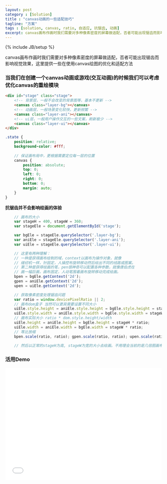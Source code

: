 ```yaml
---
layout: post
category : [Solution]
title : "canvas动画的一些适配技巧"
tagline: "方案"
tags : [solution, canvas, ratio, 自适应, 抗锯齿, 动画]
excerpt: canvas画布作画时我们需要对多种像素密度的屏幕做适配，否者可能出现锯齿而影响视觉效果，这里提供一个使用canvas绘图的优化和适配方法
---
```

{% include JB/setup %}

canvas画布作画时我们需要对多种像素密度的屏幕做适配，否者可能出现锯齿而影响视觉效果，这里提供一些在使用canvas绘图的优化和适配方法

### 当我们在创建一个canvas动画或游戏(交互动画)的时候我们可以考虑优化canvas的重绘模块

```html
<div id="stage" class="stage">
	<!-- 背景层，一般不会改变的背景图等，基本不更新 -->
	<canvas class="layer-bg"></canvas>
	<!-- 动画层，一般场景变化较快，更新频繁 -->
	<canvas class="layer-ani"></canvas>
	<!-- ui层，一般用户操作交互的一些文案，刷新极少 -->
	<canvas class="layer-ui"></canvas>
</div>
```

```scss
.state {
	position: relative;
	background-color: #fff;
	
	// 保证画布局中，更根据需要定位每一层的位置
	canvas {
		position: absolute;
		top: 0;
		left: 0;
		right: 0;
		bottom: 0;
		margin: auto;
	}
}
```

**抗锯齿并不会影响绘画的体验**

```js
	// 画布的大小
	var stageH = 400, stageW = 360;
	var stageEle = document.getElementById('stage');

	var bgEle = stageEle.querySelector('.layer-bg');
	var aniEle = stageEle.querySelector('.layer-ani');
	var uiEle = stageEle.querySelector('.layer-ui');

	// 这里有两种理解：
	// 一种是获得画布绘制的域，context以画布为操作对象，就像
	// 缝纫机一样，针固定，人操控布旋转移动然后绘出不同的线路或图案。
	// 第二种是获得绘画的笔，pen很神奇可以配置各种参数，就像唐伯虎在
	// 画一幅巨画，画布固定，人动笔围着画布旋转移动完成绘画。
	bpen = bgEle.getContext('2d');
	gpen = aniEle.getContext('2d');
	upen = uiEle.getContext('2d');

	// 获取像素密度处理锯齿问题
	var ratio = window.devicePixelRatio || 2;
	// 画布dom盒子 当然可以更具需要设置不同大小
	uiEle.style.height = aniEle.style.height = bgEle.style.height = stageH + 'px';
	uiEle.style.width = aniEle.style.width = bgEle.style.width = stageW + 'px';
	// 画布实际大小 ratio * dom.style.height/width
	uiEle.height = aniEle.height = bgEle.height = stageH * ratio;
	uiEle.width = aniEle.width = bgEle.width = stageW * ratio;
	// 等比放缩
	bpen.scale(ratio, ratio); gpen.scale(ratio, ratio); upen.scale(ratio, ratio);
	
	// 然后以正常的stageH为高, stageW为宽的大小去绘画。不用理会当前的是几倍图画布

```

### 活用Demo

<iframe height='360' scrolling='no' src='//codepen.io/shalles/embed/zrJEyL/?height=360&theme-id=0&default-tab=js,result&embed-version=2' frameborder='no' allowtransparency='true' allowfullscreen='true' style='width: 100%;'>See the Pen <a href='http://codepen.io/shalles/pen/zrJEyL/'>zrJEyL</a> by shalles (<a href='http://codepen.io/shalles'>@shalles</a>) on <a href='http://codepen.io'>CodePen</a>.
</iframe>

